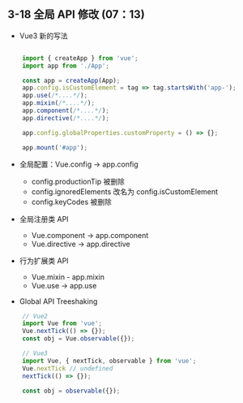 ## 3-18 全局 API 修改 (07：13)

- Vue3 新的写法
```js

    import { createApp } from 'vue';
    import app from './App';

    const app = createApp(App);
    app.config.isCustomElement = tag => tag.startsWith('app-');
    app.use(/*....*/);
    app.mixin(/*....*/);
    app.component(/*....*/);
    app.directive(/*....*/);

    app.config.globalProperties.customProperty = () => {};

    app.mount('#app');

```

- 全局配置：Vue.config -> app.config
    + config.productionTip 被删除
    + config.ignoredElements 改名为 config.isCustomElement
    + config.keyCodes 被删除

- 全局注册类 API
    + Vue.component -> app.component
    + Vue.directive -> app.directive

- 行为扩展类 API
    + Vue.mixin - app.mixin
    + Vue.use -> app.use


- Global API Treeshaking
```js
    // Vue2
    import Vue from 'vue';
    Vue.nextTick(() => {});
    const obj = Vue.observable({});

    // Vue3
    import Vue, { nextTick, observable } from 'vue';
    Vue.nextTick // undefined
    nextTick(() => {});

    const obj = observable({});
```
 